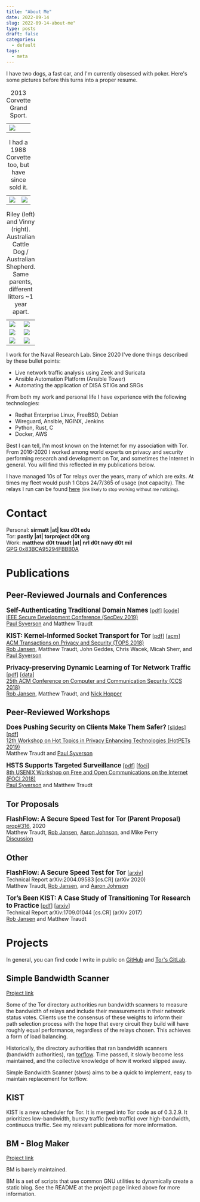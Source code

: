 ```yaml
---
title: "About Me"
date: 2022-09-14
slug: 2022-09-14-about-me"
type: posts
draft: false
categories:
  - default
tags:
  - meta
---
```


[Rob Jansen]: https://www.robgjansen.com/
[Nick Hopper]: https://www-users.cs.umn.edu/~hoppernj/
[Paul Syverson]: https://www.syverson.org/
[Aaron Johnson]: https://ohmygodel.com/

[2019-hotpets]: https://www.petsymposium.org/2019/hotpets.php
[2019-secdev]: https://secdev.ieee.org/2019/Home/
[2018-tops]: https://dl.acm.org/citation.cfm?id=3287762
[2018-ccs]: https://www.sigsac.org/ccs/CCS2018/
[2018-foci]: https://www.usenix.org/conference/foci18
[relays]: https://metrics.torproject.org/rs.html#search/pastly
[flashflow]: https://flashflow.pastly.xyz

I have two dogs, a fast car, and I'm currently obsessed with poker. Here's some
pictures before this turns into a proper resume.

<table>
<caption>
2013 Corvette Grand Sport.
</caption>
<tr>
<td><img src="/img/cars/c6-vinny-1.jpg" /></td>
</tr></table>

<table>
<caption>
I had a 1988 Corvette too, but have since sold it.
</caption>
<tr>
<td><img src="/img/cars/c4-c6-1.jpg" /></td>
<td><img src="/img/cars/c4-c6-2.jpg" /></td>
</tr></table>

<table>
<caption>
Riley (left) and Vinny (right). Australian Cattle Dog / Australian Shepherd.
Same parents, different litters ~1 year apart.
</caption>
<tr>
<td><img src="/img/dogs/riley-1.jpg" /></td>
<td><img src="/img/dogs/vinny-1.jpg" /></td>
</tr>
<tr>
<td><img src="/img/dogs/riley-2.jpg" /></td>
<td><img src="/img/dogs/vinny-2.jpg" /></td>
</tr>
<tr>
<td><img src="/img/dogs/riley-3.jpg" /></td>
<td><img src="/img/dogs/vinny-3.jpg" /></td>
</tr>
</table>



I work for the Naval Research Lab. Since 2020 I've done things described by
these bullet points:

- Live network traffic analysis using Zeek and Suricata
- Ansible Automation Platform (Ansible Tower)
- Automating the application of DISA STIGs and SRGs

From both my work and personal life I have experience with the following
technologies:

- Redhat Enterprise Linux, FreeBSD, Debian
- Wireguard, Ansible, NGINX, Jenkins
- Python, Rust, C
- Docker, AWS

Best I can tell, I'm most known on the Internet for my association with Tor.
From 2016-2020 I worked among world experts on privacy and security performing
research and development on Tor, and sometimes the Internet in general. You
will find this reflected in my publications below.

I have managed 10s of Tor relays over the years, many of which are exits. At
times my fleet would push 1 Gbps 24/7/365 of usage (not capacity).  The
relays I run can be found [here][relays] <small>(link likely to stop working
without me noticing)</small>.

# Contact

Personal: **sirmatt |at| ksu d0t edu**  
Tor: **pastly |at| torproject d0t org**  
Work: **matthew d0t traudt |at| nrl d0t navy d0t mil**  
[GPG 0x83BCA95294FBBB0A](/pastly.pubkey.txt)  

# Publications

## Peer-Reviewed Journals and Conferences

<big>**Self-Authenticating Traditional Domain Names**</big>
[[pdf](/papers/secdev19-satdomains.pdf)]
[[code](https://github.com/pastly/satis-selfauth-domains)]  
[IEEE Secure Development Conference (SecDev 2019)][2019-secdev]  
[Paul Syverson][] and Matthew Traudt

<big>**KIST: Kernel-Informed Socket Transport for Tor**</big>
[[pdf](/papers/kist-tops2018.pdf)]
[[acm](https://dl.acm.org/citation.cfm?id=3278121)]  
[ACM Transactions on Privacy and Security (TOPS 2018)][2018-tops]  
[Rob Jansen][], Matthew Traudt, John Geddes, Chris Wacek, Micah Sherr, and [Paul Syverson][]

<big>**Privacy-preserving Dynamic Learning of Tor Network Traffic**</big>
[[pdf](/papers/tmodel-ccs2018.pdf)]
[[data](https://tmodel-ccs2018.github.io/)]  
[25th ACM Conference on Computer and Communication Security (CCS 2018)][2018-ccs]  
[Rob Jansen][], Matthew Traudt, and [Nick Hopper][]

## Peer-Reviewed Workshops

<big>**Does Pushing Security on Clients Make Them Safer?**</big>
[[slides](/papers/hotpets19-pushing-security.pptx)]
[[pdf](/papers/hotpets19-pushing-security.pdf)]  
[12th Workshop on Hot Topics in Privacy Enhancing Technologies (HotPETs 2019)][2019-hotpets]  
Matthew Traudt and [Paul Syverson][]

<big>**HSTS Supports Targeted Surveillance**</big>
[[pdf](/papers/foci18-paper-syverson.pdf)]
[[foci](https://www.usenix.org/system/files/conference/foci18/foci18-paper-syverson.pdf)]  
[8th USENIX Workshop on Free and Open Communications on the Internet (FOCI 2018)][2018-foci]  
[Paul Syverson][] and Matthew Traudt

<!-- ## Peer-Reviewed Posters and Abstracts -->

## Tor Proposals

[ff-torspec]: https://gitweb.torproject.org/torspec.git/tree/proposals/316-flashflow.md
[ff-email]: https://lists.torproject.org/pipermail/tor-dev/2020-April/014243.html

<big>**FlashFlow: A Secure Speed Test for Tor (Parent Proposal)**</big> [prop#316][ff-torspec], 2020  
Matthew Traudt, [Rob Jansen][], [Aaron Johnson][], and Mike Perry  
[Discussion][ff-email]

## Other

<big>**FlashFlow: A Secure Speed Test for Tor**</big>
[[arxiv](https://arxiv.org/pdf/2004.09583.pdf)]  
Technical Report arXiv:2004.09583 [cs.CR] (arXiv 2020)  
Matthew Traudt, [Rob Jansen][], and [Aaron Johnson][]

<big>**Tor’s Been KIST: A Case Study of Transitioning Tor Research to Practice**</big>
[[pdf](/papers/kistdeploy-arxiv2017.pdf)]
[[arxiv](https://arxiv.org/pdf/1709.01044.pdf)]  
Technical Report arXiv:1709.01044 [cs.CR] (arXiv 2017)  
[Rob Jansen][] and Matthew Traudt

# Projects

In general, you can find code I write in public on
[GitHub](https://github.com/pastly) and
[Tor's GitLab](https://gitlab.torproject.org/pastly).

## Simple Bandwidth Scanner

[Project link](https://github.com/torproject/sbws)

Some of the Tor directory authorities run bandwidth scanners to measure the
bandwidth of relays and include their measurements in their network status
votes. Clients use the consensus of these weights to inform their path
selection process with the hope that every circuit they build will have roughly
equal performance, regardless of the relays chosen. This achieves a form of
load balancing.

Historically, the directory authorities that ran bandwidth scanners (bandwidth
authorities), ran [torflow](https://gitweb.torproject.org/torflow.git/).
Time passed, it slowly become less maintained, and
the collective knowledge of how it worked slipped away.

Simple Bandwidth Scanner (sbws) aims to be a quick to implement, easy to
maintain replacement for torflow.

## KIST

KIST is a new scheduler for Tor. It is merged into Tor code as of 0.3.2.9. It
prioritizes low-bandwidth, bursty traffic (web traffic) over high-bandwidth,
continuous traffic. See my relevant publications for more information.

## BM - Blog Maker

[Project link](https://github.com/pastly/bm)

BM is barely maintained.

<!-- This blog-like website is created with bm. -->

BM is a set of scripts that use common GNU utilities to dynamically create a
static blog. See the README at the project page linked above for more
information.

<!--
## Ricochet

[Project link](https://github.com/pastly/ricochet/tree/group-messaging)

For my senior project, I worked on adding group chat to Ricochet. With the help
of my advisor, [Dr. Eugene Vasserman](https://people.cs.ksu.edu/~eyv), I
developed a set of protocols called Shrapnel that can be used for robust,
secure group messaging. 

The progress I made in implementing Shrapnel in Ricochet can be found
[here](https://github.com/pastly/ricochet/tree/group-messaging). I implemented
everything but

* handling chat history inconsistency
* handling group membership inconsistency
* everything GUI

## Movenseed

[Project link](https://github.com/pastly/movenseed)

Movenseed is a python3 script that's handy for continuing to seed files after
moving, renaming, and reorganizing them.

First you run the prework stage either on a directory containing the
correctly-organized files for seeding *or* a `.torrent` file. Then you stop
seeding while you do all the moving and reorganizing you want. Finally, you
run the postwork stage on the directories that have the renamed/reorganized
files in order to create symbolic links to them in the original directory. See
the README at the project page linked above for more information.

Generally speaking, this script is helpful in many instances of semi-manual
data deduplication.
-->

